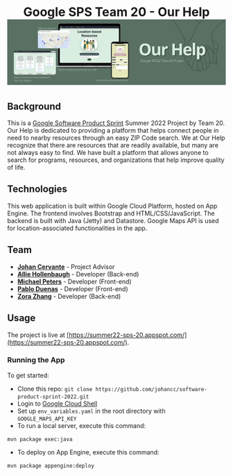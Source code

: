 <h1 align="center">
  Google SPS Team 20 - Our Help
  <br/>
  <img src="src/main/webapp/assets/banner.png" alt="Our Help banner">
</h1>

## Background

This is a [Google Software Product Sprint](https://buildyourfuture.withgoogle.com/programs/softwareproductsprint) Summer 2022 Project by Team 20. Our Help is dedicated to providing a platform that helps connect people in need to nearby resources through an easy ZIP Code search. We at Our Help recognize that there are resources that are readily available, but many are not always easy to find. We have built a platform that allows anyone to search for programs, resources, and organizations that help improve quality of life.

## Technologies

This web application is built within Google Cloud Platform, hosted on App Engine. The frontend involves Bootstrap and HTML/CSS/JavaScript. The backend is built with Java (Jetty) and Datastore. Google Maps API is used for location-associated functionalities in the app.

## Team

<ul>
<li><a href="https://github.com/johancc"><b>Johan Cervante</b></a> - Project Advisor</li>
<li><a href="https://github.com/ahollenbaugh"><b>Allie Hollenbaugh</b></a> - Developer (Back-end)</li>
<li><a href="https://github.com/mike39608"><b>Michael Peters</b></a> - Developer (Front-end)</li>
<li><a href="https://github.com/pabdue"><b>Pablo Duenas</b></a> - Developer (Front-end)</li>
<li><a href="https://github.com/zorazrr"><b>Zora Zhang</b></a> - Developer (Back-end)</li>
</ul>

## Usage

The project is live at [https://summer22-sps-20.appspot.com/](https://summer22-sps-20.appspot.com/).

### Running the App

To get started:

- Clone this repo: `git clone https://github.com/johancc/software-product-sprint-2022.git`
- Login to [Google Cloud Shell](https://cloud.google.com/shell)
- Set up `env_variables.yaml` in the root directory with `GOOGLE_MAPS_API_KEY`
- To run a local server, execute this command:

```
mvn package exec:java
```

- To deploy on App Engine, execute this command:

```
mvn package appengine:deploy
```
